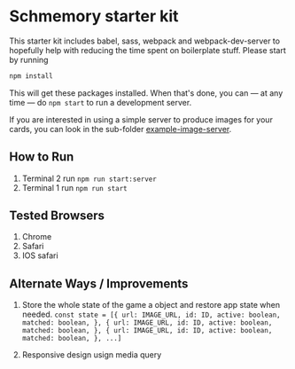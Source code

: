 # Schmemory starter kit

This starter kit includes babel, sass, webpack and webpack-dev-server to hopefully help with
reducing the time spent on boilerplate stuff. Please start by running

```bash
npm install
```

This will get these packages installed. When that's done, you can — at any time — do `npm start` to
run a development server.

If you are interested in using a simple server to produce images for your cards, you can look in the
sub-folder [example-image-server](./example-image-server).

## How to Run 
1. Terminal 2 run `npm run start:server`
2. Terminal 1 run `npm run start`

## Tested Browsers
1. Chrome
2. Safari
3. IOS safari

## Alternate Ways / Improvements 

1. Store the whole state of the game a object and restore app state when needed.
    `const state = [{
        url: IMAGE_URL,
        id: ID,
        active: boolean,
        matched: boolean,
    },
    {
        url: IMAGE_URL,
        id: ID,
        active: boolean,
        matched: boolean,
    },
    {
        url: IMAGE_URL,
        id: ID,
        active: boolean,
        matched: boolean,
    }, ...]
    `

2. Responsive design usign media query